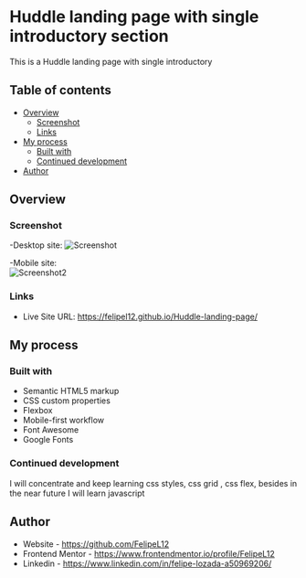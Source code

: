 # Huddle landing page with single introductory section

This is a Huddle landing page with single introductory 

## Table of contents

- [Overview](#overview)
  - [Screenshot](#screenshot)
  - [Links](#links)
- [My process](#my-process)
  - [Built with](#built-with)
  - [Continued development](#continued-development)
- [Author](#author)


## Overview

### Screenshot

-Desktop site:
![Screenshot](https://user-images.githubusercontent.com/80472739/152216988-0e5d964f-f42b-48b1-be1b-563c144626ec.jpg)

-Mobile site: <br>
![Screenshot2](https://user-images.githubusercontent.com/80472739/152216989-8ccdc518-a635-4c07-b286-86f4ae00e418.jpg)



### Links

- Live Site URL: https://felipel12.github.io/Huddle-landing-page/


## My process

### Built with

- Semantic HTML5 markup
- CSS custom properties
- Flexbox
- Mobile-first workflow
- Font Awesome
- Google Fonts


### Continued development

I will concentrate and keep learning css styles, css grid , css flex, besides in the near future I will learn javascript


## Author

- Website - https://github.com/FelipeL12
- Frontend Mentor - https://www.frontendmentor.io/profile/FelipeL12
- Linkedin - https://www.linkedin.com/in/felipe-lozada-a50969206/


